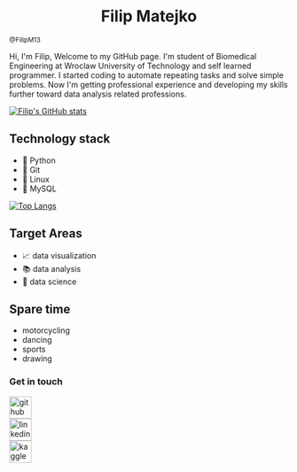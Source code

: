 <h1 align="center">Filip Matejko</h1>
<small>@FilipM13</small>

Hi, I'm Filip, Welcome to my GitHub page. I'm student of Biomedical Engineering at Wroclaw University of Technology and self learned programmer.
I started coding to automate repeating tasks and solve simple problems. 
Now I'm getting professional experience and developing my skills further toward data analysis related professions.

[![Filip's GitHub stats](https://github-readme-stats.vercel.app/api?username=FilipM13&count_private=true&show_icons=true&theme=merko&bg_color=90,151600,3c5e00&border_color=94B600)](https://github.com/anuraghazra/github-readme-stats)

## Technology stack

- :deciduous_tree: Python
- :blossom: Git
- :blossom: Linux
- :seedling: MySQL

[![Top Langs](https://github-readme-stats.vercel.app/api/top-langs/?username=FilipM13&show_icons=true&theme=merko&bg_color=90,151600,3c5e00&border_color=94B600)](https://github.com/anuraghazra/github-readme-stats)

## Target Areas
- :chart_with_upwards_trend: data visualization
- :books: data analysis
- :microscope: data science

## Spare time

- motorcycling
- dancing
- sports
- drawing

### Get in touch

[<img src='https://cdn.jsdelivr.net/npm/simple-icons@3.0.1/icons/github.svg' alt='github' height='40'>](https://github.com/FilipM13)  
[<img src='https://cdn.jsdelivr.net/npm/simple-icons@3.0.1/icons/linkedin.svg' alt='linkedin' height='40'>](https://www.linkedin.com/in/filipm13)  
[<img src='https://api.iconify.design/simple-icons/kaggle.svg' alt='kaggle' height='40'>](https://www.kaggle.com/filipm13)
